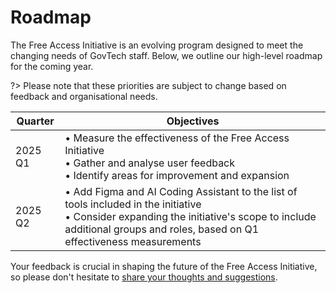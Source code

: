 # Roadmap

The Free Access Initiative is an evolving program designed to meet the changing needs of GovTech staff. Below, we outline our high-level roadmap for the coming year. 

?> Please note that these priorities are subject to change based on feedback and organisational needs.

| Quarter | Objectives |
|---|---|
|2025 Q1 | • Measure the effectiveness of the Free Access Initiative<br>• Gather and analyse user feedback<br>• Identify areas for improvement and expansion 
| 2025 Q2 | • Add Figma and AI Coding Assistant to the list of tools included in the initiative <br>• Consider expanding the initiative's scope to include additional groups and roles, based on Q1 effectiveness measurements

Your feedback is crucial in shaping the future of the Free Access Initiative, so please don't hesitate to [share your thoughts and suggestions](/support.md). 